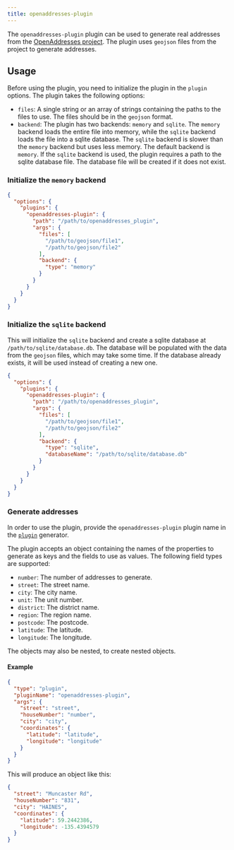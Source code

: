 ```yaml
---
title: openaddresses-plugin
---
```


The `openaddresses-plugin` plugin can be used to generate real addresses from
the [OpenAddresses project](https://openaddresses.io/). The plugin uses
`geojson` files from the project to generate addresses.

## Usage

Before using the plugin, you need to initialize the plugin in the
`plugin` options. The plugin takes the following options:

* `files`: A single string or an array of strings containing the
paths to the files to use. The files should be in the `geojson` format.
* `backend`: The plugin has two backends: `memory` and `sqlite`. The
`memory` backend loads the entire file into memory, while the `sqlite`
backend loads the file into a sqlite database. The `sqlite` backend is
slower than the `memory` backend but uses less memory. The default
backend is `memory`. If the `sqlite` backend is used, the plugin requires
a path to the sqlite database file. The database file will be created if 
it does not exist.

### Initialize the `memory` backend

```json
{
  "options": {
    "plugins": {
      "openaddresses-plugin": {
        "path": "/path/to/openaddresses_plugin",
        "args": {
          "files": [
            "/path/to/geojson/file1",
            "/path/to/geojson/file2"
          ],
          "backend": {
            "type": "memory"
          }
        }
      }
    }
  }
}
```

### Initialize the `sqlite` backend

This will initialize the `sqlite` backend and create a sqlite database
at `/path/to/sqlite/database.db`. The database will be populated with
the data from the `geojson` files, which may take some time. If the
database already exists, it will be used instead of creating a new one.

```json
{
  "options": {
    "plugins": {
      "openaddresses-plugin": {
        "path": "/path/to/openaddresses_plugin",
        "args": {
          "files": [
            "/path/to/geojson/file1",
            "/path/to/geojson/file2"
          ],
          "backend": {
            "type": "sqlite",
            "databaseName": "/path/to/sqlite/database.db"
          }
        }
      }
    }
  }
}
```

### Generate addresses

In order to use the plugin, provide the `openaddresses-plugin` plugin
name in the [`plugin`](../../../content/plugin) generator.

The plugin accepts an object containing the names of the properties to
generate as keys and the fields to use as values. The following field
types are supported:

* `number`: The number of addresses to generate.
* `street`: The street name.
* `city`: The city name.
* `unit`: The unit number.
* `district`: The district name.
* `region`: The region name.
* `postcode`: The postcode.
* `latitude`: The latitude.
* `longitude`: The longitude.

The objects may also be nested, to create nested objects.

#### Example

```json
{
  "type": "plugin",
  "pluginName": "openaddresses-plugin",
  "args": {
    "street": "street",
    "houseNumber": "number",
    "city": "city",
    "coordinates": {
      "latitude": "latitude",
      "longitude": "longitude"
    }
  }
}
```

This will produce an object like this:

```json
{
  "street": "Muncaster Rd",
  "houseNumber": "831",
  "city": "HAINES",
  "coordinates": {
    "latitude": 59.2442386,
    "longitude": -135.4394579
  }
}
```
